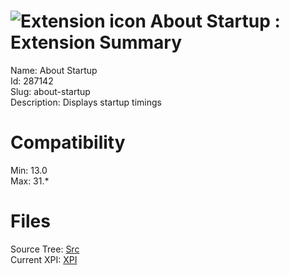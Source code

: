 # ![Extension icon](https://addons.thunderbird.net/static/img/addon-icons/default-64.png) About Startup : Extension Summary

Name: About Startup  
Id: 287142  
Slug: about-startup  
Description: Displays startup timings
  

# Compatibility
Min: 13.0  
Max: 31.*  

# Files

Source Tree: [Src](C:/Dev/Thunderbird/ThunderKdB/xall/xOther/287142-about-startup/src)  
Current XPI: [XPI](C:/Dev/Thunderbird/ThunderKdB/xall/xOther/287142-about-startup/xpi)  



